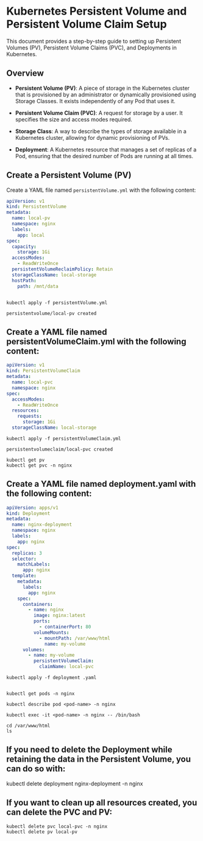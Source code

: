 # Kubernetes Persistent Volume and Persistent Volume Claim Setup

This document provides a step-by-step guide to setting up Persistent Volumes (PV), Persistent Volume Claims (PVC), and Deployments in Kubernetes.

## Overview

- **Persistent Volume (PV)**: A piece of storage in the Kubernetes cluster that is provisioned by an administrator or dynamically provisioned using Storage Classes. It exists independently of any Pod that uses it.

- **Persistent Volume Claim (PVC)**: A request for storage by a user. It specifies the size and access modes required.

- **Storage Class**: A way to describe the types of storage available in a Kubernetes cluster, allowing for dynamic provisioning of PVs.

- **Deployment**: A Kubernetes resource that manages a set of replicas of a Pod, ensuring that the desired number of Pods are running at all times.

##  Create a Persistent Volume (PV)

Create a YAML file named `persistentVolume.yml` with the following content:

```yaml
apiVersion: v1
kind: PersistentVolume
metadata:
  name: local-pv
  namespace: nginx
  labels:
    app: local
spec:
  capacity:
    storage: 1Gi
  accessModes:
    - ReadWriteOnce
  persistentVolumeReclaimPolicy: Retain
  storageClassName: local-storage
  hostPath:
    path: /mnt/data



```


```
kubectl apply -f persistentVolume.yml

persistentvolume/local-pv created

```

## Create a YAML file named persistentVolumeClaim.yml with the following content:

```yml
apiVersion: v1
kind: PersistentVolumeClaim
metadata:
  name: local-pvc
  namespace: nginx
spec:
  accessModes:
    - ReadWriteOnce
  resources:
    requests:
      storage: 1Gi
  storageClassName: local-storage


```

```
kubectl apply -f persistentVolumeClaim.yml

persistentvolumeclaim/local-pvc created
```

```
kubectl get pv
kubectl get pvc -n nginx

```


## Create a YAML file named deployment.yaml with the following content:

```yml
apiVersion: apps/v1
kind: Deployment
metadata:
  name: nginx-deployment
  namespace: nginx
  labels:
    app: nginx
spec:
  replicas: 3
  selector:
    matchLabels:
      app: nginx
  template:
    metadata:
      labels:
        app: nginx
    spec:
      containers:
        - name: nginx
          image: nginx:latest
          ports:
            - containerPort: 80
          volumeMounts:
            - mountPath: /var/www/html
              name: my-volume
      volumes:
        - name: my-volume
          persistentVolumeClaim:
            claimName: local-pvc


```


```
kubectl apply -f deployment .yaml

```
```

kubectl get pods -n nginx
```
```
kubectl describe pod <pod-name> -n nginx
```

```
kubectl exec -it <pod-name> -n nginx -- /bin/bash

```
```
cd /var/www/html
ls
```

## If you need to delete the Deployment while retaining the data in the Persistent Volume, you can do so with:

kubectl delete deployment nginx-deployment -n nginx



## If you want to clean up all resources created, you can delete the PVC and PV:

```
kubectl delete pvc local-pvc -n nginx
kubectl delete pv local-pv



```
